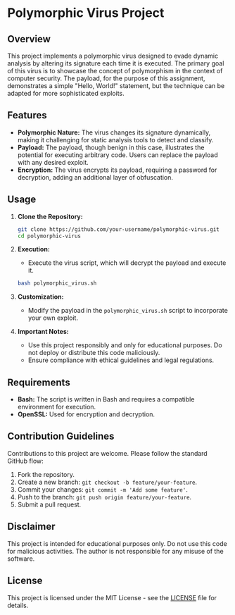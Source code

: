 # Polymorphic Virus Project

## Overview

This project implements a polymorphic virus designed to evade dynamic analysis by altering its signature each time it is executed. The primary goal of this virus is to showcase the concept of polymorphism in the context of computer security. The payload, for the purpose of this assignment, demonstrates a simple "Hello, World!" statement, but the technique can be adapted for more sophisticated exploits.

## Features

- **Polymorphic Nature:** The virus changes its signature dynamically, making it challenging for static analysis tools to detect and classify.
- **Payload:** The payload, though benign in this case, illustrates the potential for executing arbitrary code. Users can replace the payload with any desired exploit.
- **Encryption:** The virus encrypts its payload, requiring a password for decryption, adding an additional layer of obfuscation.

## Usage

1. **Clone the Repository:**
    ```bash
    git clone https://github.com/your-username/polymorphic-virus.git
    cd polymorphic-virus
    ```

2. **Execution:**
    - Execute the virus script, which will decrypt the payload and execute it.
    ```bash
    bash polymorphic_virus.sh
    ```

3. **Customization:**
    - Modify the payload in the `polymorphic_virus.sh` script to incorporate your own exploit.

4. **Important Notes:**
    - Use this project responsibly and only for educational purposes. Do not deploy or distribute this code maliciously.
    - Ensure compliance with ethical guidelines and legal regulations.

## Requirements

- **Bash:** The script is written in Bash and requires a compatible environment for execution.
- **OpenSSL:** Used for encryption and decryption.

## Contribution Guidelines

Contributions to this project are welcome. Please follow the standard GitHub flow:

1. Fork the repository.
2. Create a new branch: `git checkout -b feature/your-feature`.
3. Commit your changes: `git commit -m 'Add some feature'`.
4. Push to the branch: `git push origin feature/your-feature`.
5. Submit a pull request.

## Disclaimer

This project is intended for educational purposes only. Do not use this code for malicious activities. The author is not responsible for any misuse of the software.

## License

This project is licensed under the MIT License - see the [LICENSE](LICENSE) file for details.
